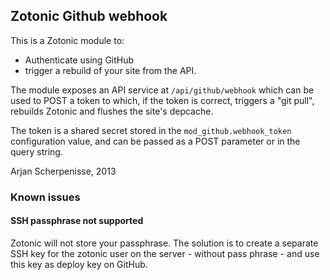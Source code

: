 Zotonic Github webhook
----------------------

This is a Zotonic module to:

 * Authenticate using GitHub
 * trigger a rebuild of your site from the API.

The module exposes an API service at `/api/github/webhook` which can
be used to POST a token to which, if the token is correct, triggers a
"git pull", rebuilds Zotonic and flushes the site's depcache.

The token is a shared secret stored in the `mod_github.webhook_token`
configuration value, and can be passed as a POST parameter or in the
query string.


Arjan Scherpenisse, 2013

### Known issues
#### SSH passphrase not supported
Zotonic will not store your passphrase. The solution is to create a separate SSH key for the zotonic user on the server - without pass phrase - and use this key as deploy key on GitHub.
